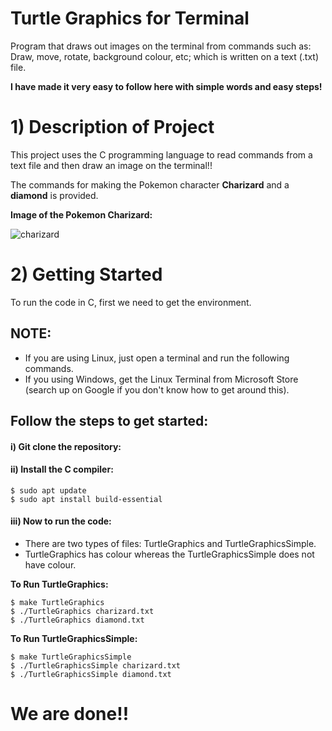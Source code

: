 # Turtle Graphics for Terminal
Program that draws out images on the terminal from commands such as: Draw, move, rotate, background colour, etc; which is written on a text (.txt) file.

**I have made it very easy to follow here with simple words and easy steps!**

# 1) Description of Project
This project uses the C programming language to read commands from a text file and then draw an image on the terminal!!

The commands for making the Pokemon character **Charizard** and a **diamond** is provided.

**Image of the Pokemon Charizard:**

![charizard](https://user-images.githubusercontent.com/48969261/196024395-43f34c9f-3e86-43ea-923d-c47f495549a5.jpg)

# 2) Getting Started
To run the code in C, first we need to get the environment.

## NOTE:

- If you are using Linux, just open a terminal and run the following commands. 
- If you using Windows, get the Linux Terminal from Microsoft Store (search up on Google if you don't know how to get around this).

## Follow the steps to get started:

#### i) Git clone the repository:

#### ii) Install the C compiler:

```shell
$ sudo apt update
$ sudo apt install build-essential
```

#### iii) Now to run the code:

- There are two types of files: TurtleGraphics and TurtleGraphicsSimple.
- TurtleGraphics has colour whereas the TurtleGraphicsSimple does not have colour.

**To Run TurtleGraphics:**

```shell
$ make TurtleGraphics
$ ./TurtleGraphics charizard.txt
$ ./TurtleGraphics diamond.txt
```
**To Run TurtleGraphicsSimple:**

```shell
$ make TurtleGraphicsSimple
$ ./TurtleGraphicsSimple charizard.txt
$ ./TurtleGraphicsSimple diamond.txt
```

# We are done!!


